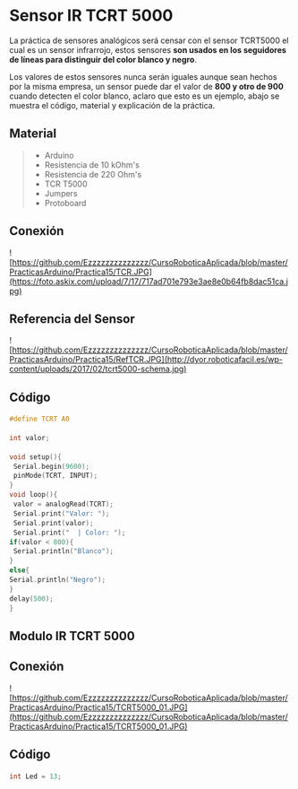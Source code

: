 # Sensor IR TCRT 5000

La práctica de sensores analógicos será censar con el sensor TCRT5000 el cual es un sensor infrarrojo, estos sensores **son usados en los seguidores de líneas para distinguir del color blanco y negro**.

Los valores de estos sensores nunca serán iguales aunque sean hechos por la misma empresa, un sensor puede dar el valor de **800 y otro de 900** cuando detecten el color blanco, aclaro que esto es un ejemplo, abajo se muestra el código, material y explicación de la práctica.

## Material
> - Arduino
> - Resistencia de 10 kOhm's
> - Resistencia de 220 Ohm's
> - TCR T5000
> - Jumpers
> - Protoboard

## Conexión
![https://github.com/Ezzzzzzzzzzzzzz/CursoRoboticaAplicada/blob/master/PracticasArduino/Practica15/TCR.JPG](https://foto.askix.com/upload/7/17/717ad701e793e3ae8e0b64fb8dac51ca.jpg)

## Referencia del Sensor

![https://github.com/Ezzzzzzzzzzzzzz/CursoRoboticaAplicada/blob/master/PracticasArduino/Practica15/RefTCR.JPG](http://dyor.roboticafacil.es/wp-content/uploads/2017/02/tcrt5000-schema.jpg)

## Código
```c
#define TCRT A0

int valor;

void setup(){
 Serial.begin(9600);
 pinMode(TCRT, INPUT);
} 
void loop(){
 valor = analogRead(TCRT);
 Serial.print("Valor: ");
 Serial.print(valor);
 Serial.print("  | Color: ");
if(valor < 800){
 Serial.println("Blanco");
}
else{
Serial.println("Negro");
}
delay(500);
}
```

## Modulo IR TCRT 5000

## Conexión 
![https://github.com/Ezzzzzzzzzzzzzz/CursoRoboticaAplicada/blob/master/PracticasArduino/Practica15/TCRT5000_01.JPG](https://github.com/Ezzzzzzzzzzzzzz/CursoRoboticaAplicada/blob/master/PracticasArduino/Practica15/TCRT5000_01.JPG)

## Código
```c
int Led = 13;
```

<!--stackedit_data:
eyJoaXN0b3J5IjpbLTE1MTcyMjQ3MzEsMzM3NDYxMTYxLDc5Mj
EwMjI4OSwxNTcyMTg3NjYzLDE1MzQxMTkzNzIsNzcyMjc5OTcz
LC05MTYxMjAxMywxMzEyODQwMzUzLC0xODk2MDA1NjY0LC0xNT
M2NjMyNjU5XX0=
-->